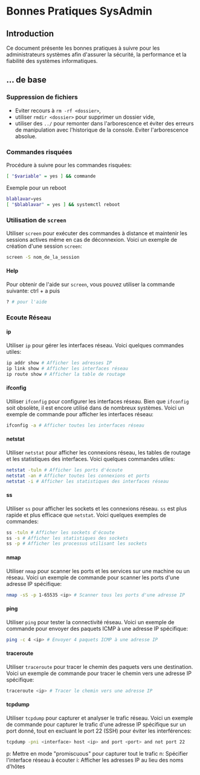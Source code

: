 # Bonnes Pratiques SysAdmin

## Introduction
Ce document présente les bonnes pratiques à suivre pour les administrateurs systèmes afin d'assurer la sécurité, la performance et la fiabilité des systèmes informatiques.

## ... de base
### Suppression de fichiers
- Eviter recours à `rm -rf <dossier>`,
- utiliser `rmdir <dossier>` pour supprimer un dossier vide,
- utiliser des `../` pour remonter dans l'arborescence et éviter des erreurs de manipulation avec l'historique de la console. Eviter l'arborescence absolue.

### Commandes risquées
Procédure à suivre pour les commandes risquées:
```bash
[ "$variable" = yes ] && commande
```
Exemple pour un reboot
```bash
blablavar=yes
[ "$blablavar" = yes ] && systemctl reboot
```

### Utilisation de `screen`
Utiliser `screen` pour exécuter des commandes à distance et maintenir les sessions actives même en cas de déconnexion. Voici un exemple de création d'une session `screen`:
```bash
screen -S nom_de_la_session
```
#### Help
Pour obtenir de l'aide sur `screen`, vous pouvez utiliser la commande suivante:
ctrl + a puis
```bash
? # pour l'aide
```

### Ecoute Réseau

#### ip
Utiliser `ip` pour gérer les interfaces réseau. Voici quelques commandes utiles:
```bash
ip addr show # Afficher les adresses IP
ip link show # Afficher les interfaces réseau
ip route show # Afficher la table de routage
```
#### ifconfig
Utiliser `ifconfig` pour configurer les interfaces réseau. Bien que `ifconfig` soit obsolète, il est encore utilisé dans de nombreux systèmes. Voici un exemple de commande pour afficher les interfaces réseau:
```bash
ifconfig -a # Afficher toutes les interfaces réseau
```
#### netstat
Utiliser `netstat` pour afficher les connexions réseau, les tables de routage et les statistiques des interfaces. Voici quelques commandes utiles:
```bash
netstat -tuln # Afficher les ports d'écoute
netstat -an # Afficher toutes les connexions et ports
netstat -i # Afficher les statistiques des interfaces réseau
```
#### ss
Utiliser `ss` pour afficher les sockets et les connexions réseau. `ss` est plus rapide et plus efficace que `netstat`. Voici quelques exemples de commandes:
```bash
ss -tuln # Afficher les sockets d'écoute
ss -s # Afficher les statistiques des sockets
ss -p # Afficher les processus utilisant les sockets
```
#### nmap
Utiliser `nmap` pour scanner les ports et les services sur une machine ou un réseau. Voici un exemple de commande pour scanner les ports d'une adresse IP spécifique:
```bash
nmap -sS -p 1-65535 <ip> # Scanner tous les ports d'une adresse IP
```
#### ping
Utiliser `ping` pour tester la connectivité réseau. Voici un exemple de commande pour envoyer des paquets ICMP à une adresse IP spécifique:
```bash
ping -c 4 <ip> # Envoyer 4 paquets ICMP à une adresse IP
```
#### traceroute
Utiliser `traceroute` pour tracer le chemin des paquets vers une destination. Voici un exemple de commande pour tracer le chemin vers une adresse IP spécifique:
```bash
traceroute <ip> # Tracer le chemin vers une adresse IP
```
#### tcpdump
Utiliser `tcpdump` pour capturer et analyser le trafic réseau. Voici un exemple de commande pour capturer le trafic d'une adresse IP spécifique sur un port donné, tout en excluant le port 22 (SSH) pour éviter les interférences:
```bash
tcpdump -pni <interface> host <ip> and port <port> and not port 22
```
p: Mettre en mode "promiscuous" pour capturer tout le trafic
n: Spécifier l'interface réseau à écouter
i: Afficher les adresses IP au lieu des noms d'hôtes

